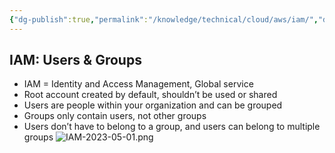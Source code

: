 ```yaml
---
{"dg-publish":true,"permalink":"/knowledge/technical/cloud/aws/iam/","dgPassFrontmatter":true}
---
```


## IAM: Users & Groups
- IAM = Identity and Access Management, Global service
- Root account created by default, shouldn’t be used or shared
- Users are people within your organization and can be grouped
- Groups only contain users, not other groups
- Users don’t have to belong to a group, and users can belong to multiple groups
![IAM-2023-05-01.png](/img/user/Attachments/IAM-2023-05-01.png)